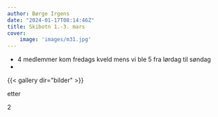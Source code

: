 ```yaml
---
author: Børge Irgens
date: "2024-01-17T08:14:46Z"
title: Skibotn 1.-3. mars
cover:
    image: 'images/m31.jpg'
---
```


- 4 medlemmer kom fredags kveld mens vi ble 5 fra lørdag til søndag
- 


{{< gallery dir="bilder" >}}

etter

2
